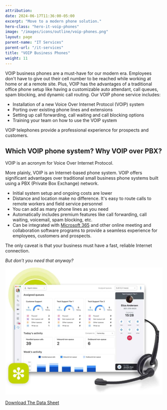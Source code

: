 ```yaml
---
attribution:
date: 2024-06-17T11:36:00-05:00
excerpt: "Move to a modern phone solution."
hero-class: "hero-it-voip-phones"
image: "/images/icons/outline/voip-phones.png"
layout: page
parent-name: "IT Services"
parent-url: "/it-services"
title: "VOIP Business Phones"
weight: 11
---
```


VOIP business phones are a must-have for our modern era. Employees don't have to give out their cell number to be reached while working at home or at a remote site. Plus, VOIP has the advantages of a traditional office phone setup like having a customizable auto attendant, call queues, spam blocking, and dynamic call routing. Our VOIP phone service includes:

- Installation of a new Voice Over Internet Protocol (VOIP) system
- Porting over existing phone lines and extensions
- Setting up call forwarding, call waiting and call blocking options
- Training your team on how to use the VOIP system

VOIP telephones provide a professional experience for prospects and customers.

## Which VOIP phone system? Why VOIP over PBX?

VOIP is an acronym for Voice Over Internet Protocol.

More plainly, VOIP is an Internet-based phone system. VOIP offers significant advantages over traditional small business phone systems built using a PBX (Private Box Exchange) network.

- Initial system setup and ongoing costs are lower
- Distance and location make no difference. It's easy to route calls to remote workers and field service personnel
- You can add as many phone lines as you need
- Automatically includes premium features like call forwarding, call waiting, voicemail, spam blocking, etc.
- Can be integrated with [Microsoft 365](/it-services/microsoft-365) and other online meeting and collaboration software programs to provide a seamless experience for employees, customers and prospects.

The only caveat is that your business must have a fast, reliable Internet connection.

_But don’t you need that anyway?_

![VOIP Business Phones](/images/post/Collab-from-Anywhere-GoToConnect-Product-Image.jpg)

[Download The Data Sheet](/assets/docs/GoToConnect-Flyer-Feature-List-LMI1396_EN-US_Cobrand.pdf)
